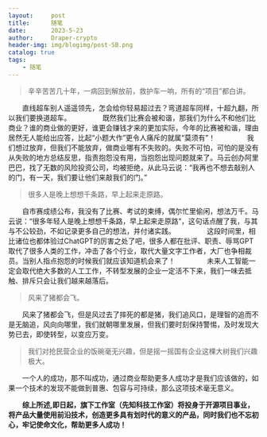 ```yaml
---
layout:     post
title:      随笔
date:       2023-5-23
author:     Draper-crypto
header-img: img/blogimg/post-SB.png
catalog: true
tags:
    - 随笔
---
```


> 辛辛苦苦几十年，一病回到解放前，救护车一响，所有的“项目”都白讲。

&emsp;&emsp;直线超车别人遥遥领先，怎会给你轻易超过去？弯道超车同样，十超九翻，所以我们要换道超车。
  
&emsp;&emsp;既然我们比赛会被和谐，那我们为什么不和他们比商业？谁的商业做的更好，谁更会赚钱才来的更加实际，今年的比赛被和谐，理由居然无人能给出应答，比起“小题大作”更令人痛斥的就属“莫须有”！
  
&emsp;&emsp;我们想过放弃，但我们不能放弃，做商业哪有不失败的。失败不可怕，可怕的是没有从失败的地方总结反思，指责抱怨没有用，当抱怨出现问题就来了。马云创办阿里巴巴，找了无数的风险投资公司，均被拒绝，从此马云说：“我再也不想去敲别人的门，有一天，我们要让他们来敲我们的门。”
  

> 很多人是晚上想想千条路，早上起来走原路。

&emsp;&emsp;自市赛成绩公布，我没有了比赛、考试的束缚，偶尔忙里偷闲，想法万千。马云说：“很多年轻人是晚上想想千条路，早上起来走原路”，这句话点醒了我，与其与不公较劲，不如记录更多自己的想法，并付诸实践。
  
&emsp;&emsp;这段时间里，相比诸位也都体验过ChatGPT的厉害之处了吧，很多人都在批评、职责、辱骂GPT取代了很多人类的工作，冲击了各个行业，取代大量文字工作者，大厂也争相裁员。当别人指点抱怨的时候我们就应该知道机会来了！
  
&emsp;&emsp;未来人工智能一定会取代绝大多数的人工工作，不转型发展的企业一定活不下来，我们一味去抵触、排斥只会让我们越来越落后。


> 风来了猪都会飞。


&emsp;&emsp;风来了猪都会飞，但是风过去了摔死的都是猪，我们追风口，是理智的追而不是无脑追，风向向哪里，我们就朝哪里发展，但我们要时刻保持警惕，及时发现大势已去，即使转型，以变应万变。

> 我们对抢民营企业的饭碗毫无兴趣，但是摇一摇国有企业这棵大树我们兴趣极大。

&emsp;&emsp;一个人的成功，那不叫成功，通过商业帮助更多人成功才是我们应该做的，如果一个技术的发现不能做到普惠、包容与可持续，那么这项技术毫无意义。

&emsp;&emsp;**综上所述,即日起，旗下工作室（先知科技工作室）将投身于开源项目事业，将产品大量使用前沿技术，创造更多具有划时代的意义的产品，同时我们也不忘初心，牢记使命文化，帮助更多人成功！**